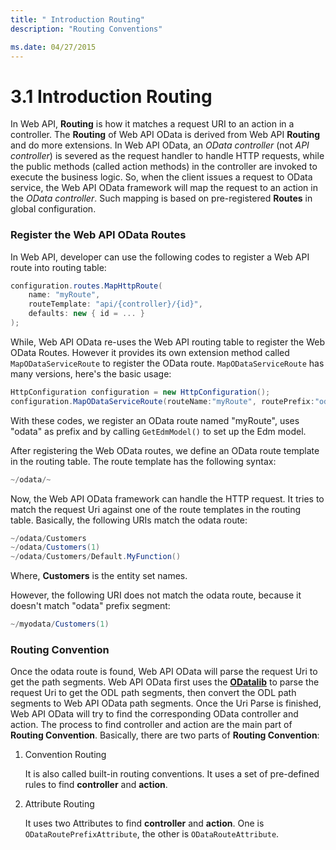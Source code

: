```yaml
---
title: " Introduction Routing"
description: "Routing Conventions"

ms.date: 04/27/2015
---
```

# 3.1 Introduction Routing

In Web API, **Routing** is how it matches a request URI to an action in a controller. The **Routing** of Web API OData is derived from Web API **Routing** and do more extensions.
In Web API OData, an *OData controller* (not *API controller*) is severed as the request handler to handle HTTP requests, while the public methods (called action methods) in the controller are invoked to execute the business logic.
So, when the client issues a request to OData service, the Web API OData framework will map the request to an action in the *OData controller*. Such mapping is based on pre-registered **Routes** in global configuration.

### Register the Web API OData Routes

In Web API, developer can use the following codes to register a Web API route into routing table:

```C#
configuration.routes.MapHttpRoute(
    name: "myRoute",
    routeTemplate: "api/{controller}/{id}",
    defaults: new { id = ... }
);
```

While, Web API OData re-uses the Web API routing table to register the Web OData Routes. However it provides its own extension method called `MapODataServiceRoute` to register the OData route. `MapODataServiceRoute` has many versions, 
here's the basic usage:

```C#
HttpConfiguration configuration = new HttpConfiguration();
configuration.MapODataServiceRoute(routeName:"myRoute", routePrefix:"odata", model: GetEdmModel()));
```

With these codes, we register an OData route named "myRoute", uses "odata" as prefix and by calling `GetEdmModel()` to set up the Edm model.

After registering the Web OData routes, we define an OData route template in the routing table. The route template has the following syntax:
```C#
~/odata/~
```

Now, the Web API OData framework can handle the HTTP request. It tries to match the request Uri against one of the route templates in the routing table. Basically, the following URIs match the odata route:

```C#
~/odata/Customers
~/odata/Customers(1)
~/odata/Customers/Default.MyFunction()
```

Where, **Customers** is the entity set names.

However, the following URI does not match the odata route, because it doesn't match "odata"  prefix segment:
```C#
~/myodata/Customers(1)
```

### Routing Convention

Once the odata route is found, Web API OData will parse the request Uri to get the path segments. Web API OData first uses the **[ODatalib](https://www.nuget.org/packages/Microsoft.OData.Core/)** to parse the request Uri to get the ODL path segments, then convert the ODL path segments to Web API OData path segments.
Once the Uri Parse is finished, Web API OData will try to find the corresponding OData controller and action. The process to find controller and action are the main part of **Routing Convention**.
Basically, there are two parts of **Routing Convention**:

1. Convention Routing

   It is also called built-in routing conventions. It uses a set of pre-defined rules to find **controller** and **action**.
   
2. Attribute Routing

   It uses two Attributes to find **controller** and **action**. One is `ODataRoutePrefixAttribute`, the other is `ODataRouteAttribute`.

